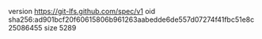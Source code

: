 version https://git-lfs.github.com/spec/v1
oid sha256:ad901bcf20f60615806b961263aabedde6de557d07274f41fbc51e8c25086455
size 5289
